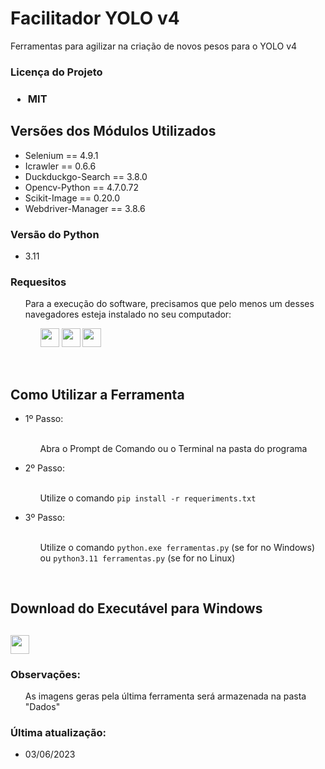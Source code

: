 <div>
  <h1>Facilitador YOLO v4</h1>
  <p>Ferramentas para agilizar na criação de novos pesos para o YOLO v4</p>
</div>
<div>
  <h3>Licença do Projeto<h3>
  <ul>
    <li>MIT</li>
  </ul>
</div>
<div>
  <h2>Versões dos Módulos Utilizados</h2>
  <ul>
    <li>Selenium == 4.9.1</li>
    <li>Icrawler == 0.6.6</li>
    <li>Duckduckgo-Search == 3.8.0</li>
    <li>Opencv-Python == 4.7.0.72</li>
    <li>Scikit-Image == 0.20.0</li>
    <li>Webdriver-Manager == 3.8.6</li>
  </ul>
</div>
<div>
  <h3>Versão do Python</h3>
  <ul>
    <li>3.11</li>
  </ul>
  <h3>Requesitos</h3>
  <ul>
    <p>Para a execução do software, precisamos que pelo menos um desses navegadores esteja instalado no seu computador:</p>
    <ul>
      <img height='30px' src='https://img.shields.io/badge/Google_chrome-4285F4?style=for-the-badge&logo=Google-chrome&logoColor=white'>
      <img height='30px' src='https://img.shields.io/badge/Microsoft_Edge-0078D7?style=for-the-badge&logo=Microsoft-edge&logoColor=white'>
      <img height='30px' src='https://img.shields.io/badge/Firefox_Browser-FF7139?style=for-the-badge&logo=Firefox-Browser&logoColor=white'>
    </ul>
  </ul>
</div>
<br>
<div>
  <h2>Como Utilizar a Ferramenta</h2>
  <ul>
    <li>1º Passo:</li>
    <br>
    <ul>
      <p>Abra o Prompt de Comando ou o Terminal na pasta do programa</p>
    </ul>
    <li>2º Passo:</li>
    <br>
    <ul>
      <p>Utilize o comando <code>pip install -r requeriments.txt</code></p>
    </ul>
    <li>3º Passo:</li>
    <br>
    <ul>
      <p>Utilize o comando <code>python.exe ferramentas.py</code> (se for no Windows) ou <code>python3.11 ferramentas.py</code> (se for no Linux)</p>
    </ul>
  </ul>
</div>

<br>
<div>
  <h2>Download do Executável para Windows<h2>
  <a href='https://www.mediafire.com/file/dlz5o24ymjsicyp/FacilitadorYOLOv4.exe/file'><img height='30px' src='https://img.shields.io/badge/-Download%20Windows-blue?style=for-the-badge'></a>
</div>
<div>
  <h3>Observações:</h3>
  <ul>
    <p>As imagens geras pela última ferramenta será armazenada na pasta "Dados"</p>
  </ul>
</div>
<div>
  <h3>Última atualização:</h3>
  <ul>
    <li>03/06/2023</li>
  </ul>
</div>
